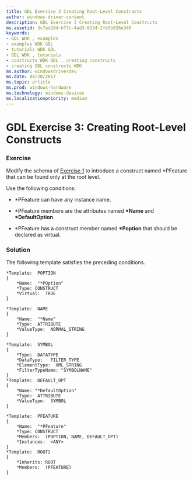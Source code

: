 ```yaml
---
title: GDL Exercise 3 Creating Root-Level Constructs
author: windows-driver-content
description: GDL Exercise 3 Creating Root-Level Constructs
ms.assetid: 3c7ad284-b77c-4ad3-8334-2fe5b026e340
keywords:
- GDL WDK , examples
- examples WDK GDL
- tutorials WDK GDL
- GDL WDK , tutorials
- constructs WDK GDL , creating constructs
- creating GDL constructs WDK
ms.author: windowsdriverdev
ms.date: 04/20/2017
ms.topic: article
ms.prod: windows-hardware
ms.technology: windows-devices
ms.localizationpriority: medium
---
```


# GDL Exercise 3: Creating Root-Level Constructs


### <a href="" id="exercise"></a> Exercise

Modify the schema of [Exercise 1](gdl-exercise-1--implementing-a-gdl-schema.md) to introduce a construct named \*PFeature that can be found only at the root level.

Use the following conditions:

-   \*PFeature can have any instance name.

-   \*PFeature members are the attributes named **\*Name** and **\*DefaultOption**.

-   \*PFeature has a construct member named **\*Poption** that should be declared as virtual.

### <a href="" id="solution"></a> Solution

The following template satisfies the preceding conditions.

```
*Template:  POPTION
{
    *Name:  "*POption"
    *Type: CONSTRUCT
    *Virtual:  TRUE
}

*Template:  NAME
{
    *Name:  "*Name"
    *Type:  ATTRIBUTE
    *ValueType:  NORMAL_STRING
}

*Template:  SYMBOL
{
    *Type:  DATATYPE
    *DataType:   FILTER_TYPE
    *ElementType:  XML_STRING
    *FilterTypeName: "SYMBOLNAME"
}
*Template:  DEFAULT_OPT
{
    *Name: "*DefaultOption"
    *Type:  ATTRIBUTE
    *ValueType:  SYMBOL
}

*Template:  PFEATURE 
{
    *Name:  "*PFeature"
    *Type: CONSTRUCT
    *Members:  (POPTION, NAME, DEFAULT_OPT)
    *Instances:  <ANY>
}
*Template:  ROOT2
{
    *Inherits: ROOT
    *Members:  (PFEATURE)
}
```

 

 




